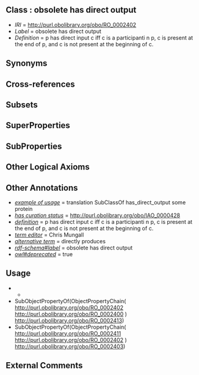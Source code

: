 
## Class : obsolete has direct output

 * *IRI* = http://purl.obolibrary.org/obo/RO_0002402
 * *Label* = obsolete has direct output
 * *Definition* = p has direct input c iff c is a participanti n p, c is present at the end of p, and c is not present at the beginning of c. 

## Synonyms


## Cross-references


## Subsets


## SuperProperties


## SubProperties


## Other Logical Axioms


## Other Annotations

 * *[example of usage](../../IAO/12/IAO_0000112.md)* = translation SubClassOf has_direct_output some protein
 * *[has curation status](../../IAO/14/IAO_0000114.md)* = http://purl.obolibrary.org/obo/IAO_0000428
 * *[definition](../../IAO/15/IAO_0000115.md)* = p has direct input c iff c is a participanti n p, c is present at the end of p, and c is not present at the beginning of c. 
 * *[term editor](../../IAO/17/IAO_0000117.md)* = Chris Mungall
 * *[alternative term](../../IAO/18/IAO_0000118.md)* = directly produces
 * *[rdf-schema#label](../../el/rdf-schema#label.md)* = obsolete has direct output
 * *[owl#deprecated](../../ed/owl#deprecated.md)* = true

## Usage

 * -
 * SubObjectPropertyOf(ObjectPropertyChain( <http://purl.obolibrary.org/obo/RO_0002402> <http://purl.obolibrary.org/obo/RO_0002400> ) <http://purl.obolibrary.org/obo/RO_0002413>)
 * SubObjectPropertyOf(ObjectPropertyChain( <http://purl.obolibrary.org/obo/RO_0002411> <http://purl.obolibrary.org/obo/RO_0002402> ) <http://purl.obolibrary.org/obo/RO_0002403>)

## External Comments

